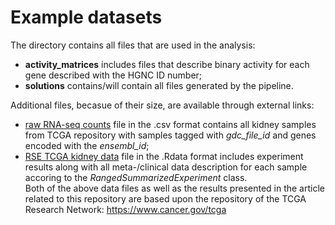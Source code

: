 # Example datasets 

The directory contains all files that are used in the analysis:
* **activity_matrices** includes files that describe binary activity for each gene described with the HGNC ID number;
* **solutions** contains/will contain all files generated by the pipeline.

Additional files, becasue of their size, are available through external links:
* [raw RNA-seq counts](https://drive.google.com/file/d/16uCN3jAuAdfUMdwjCJHh16euYobeWPbX/view?usp=sharing) file in the .csv format contains all kidney samples from TCGA repository with samples tagged with *gdc_file_id* and genes encoded with the *ensembl_id*;
* [RSE TCGA kidney data](https://drive.google.com/file/d/1NExMB4WnUOFd-uBBvKJ32Mjp8eRPk9R3/view?usp=sharing) file in the .Rdata format includes experiment results along with all meta-/clinical data description for each sample accoring to the *RangedSummarizedExperiment* class.  
Both of the above data files as well as the results presented in the article related to this repository are based upon the repository of the TCGA Research Network: <https://www.cancer.gov/tcga>
